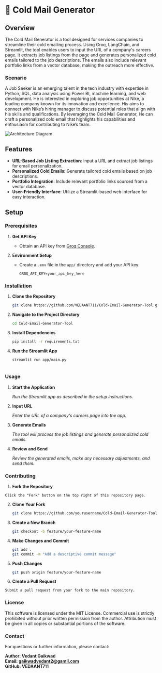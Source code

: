 # 📧 Cold Mail Generator

## Overview

The Cold Mail Generator is a tool designed for services companies to streamline their cold emailing process. Using Groq, LangChain, and Streamlit, the tool enables users to input the URL of a company's careers page. It extracts job listings from the page and generates personalized cold emails tailored to the job descriptions. The emails also include relevant portfolio links from a vector database, making the outreach more effective.

### Scenario

A Job Seeker is an emerging talent in the tech industry with expertise in Python, SQL, data analysis using Power BI, machine learning, and web development. He is interested in exploring job opportunities at Nike, a leading company known for its innovation and excellence. His aims to connect with Nike’s hiring manager to discuss potential roles that align with his skills and qualifications. By leveraging the Cold Mail Generator, He can craft a personalized cold email that highlights his capabilities and enthusiasm for contributing to Nike’s team.

![Architecture Diagram](img.png)

## Features

- **URL-Based Job Listing Extraction**: Input a URL and extract job listings for email personalization.
- **Personalized Cold Emails**: Generate tailored cold emails based on job descriptions.
- **Portfolio Integration**: Include relevant portfolio links sourced from a vector database.
- **User-Friendly Interface**: Utilize a Streamlit-based web interface for easy interaction.

## Setup

### Prerequisites

1. **Get API Key**
   - Obtain an API key from [Groq Console](https://console.groq.com/keys).

2. **Environment Setup**
   - Create a `.env` file in the `app/` directory and add your API key:
     ```
     GROQ_API_KEY=your_api_key_here
     ```

### Installation

1. **Clone the Repository**

    ```bash
    git clone https://github.com/VEDAANT711/Cold-Email-Generator-Tool.git

2. **Navigate to the Project Directory**

    ```bash
    cd Cold-Email-Generator-Tool

3. **Install Dependencies**

    ```bash
    pip install -r requirements.txt

 4. **Run the Streamlit App**

    ```bash
    streamlit run app/main.py
   
### Usage

1. **Start the Application**

    *Run the Streamlit app as described in the setup instructions.*

2. **Input URL**

    *Enter the URL of a company's careers page into the app.*

3. **Generate Emails**

    *The tool will process the job listings and generate personalized  cold emails.* 

4. **Review and Send**

    *Review the generated emails, make any necessary adjustments, and  send them.*


### Contributing

1. **Fork the Repository** 

`Click the "Fork" button on the top right of this repository page.`

2. **Clone Your Fork**
   ```bash
   git clone https://github.com/yourusername/Cold-Email-Generator-Tool.git

3. **Create a New Branch**

   ```bash
   git checkout -b feature/your-feature-name

4. **Make Changes and Commit**
   ```bash
   git add .
   git commit -m "Add a descriptive commit message"

5. **Push Changes**

   ```bash
   git push origin feature/your-feature-name

6. **Create a Pull Request**

```Submit a pull request from your fork to the main repository.```



### License
This software is licensed under the MIT License. Commercial use is strictly prohibited without prior written permission from the author. Attribution must be given in all copies or substantial portions of the software.

### Contact
For questions or further information, please contact:

**Author: Vedant Gaikwad**       
**Email: gaikwadvedant2@gamil.com**  
**GitHub: VEDAANT711**
